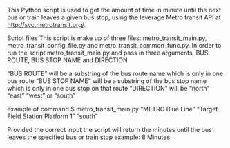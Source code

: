
This Python script is used to get the amount of time in minute until the next bus or train leaves a given bus stop, using the leverage Metro transit API at http://svc.metrotransit.org/.

Script files
This script is make up of three files: metro_transit_main.py, metro_transit_config_file.py and metro_transit_common_func.py. In order to run the script metro_transit_main.py and pass in
three arguments, BUS ROUTE, BUS STOP NAME and DIRECTION

“BUS ROUTE” will be a substring of the bus route name which is only in one bus
route
“BUS STOP NAME” will be a substring of the bus stop name which is only in one bus
stop on that route
“DIRECTION” will be “north” “east” “west” or “south”

example of command
$ metro_transit_main.py “METRO Blue Line” “Target Field Station Platform 1” “south”

Provided the correct input the script will return the minutes until the bus leaves the specified bus or train stop
example: 8 Minutes